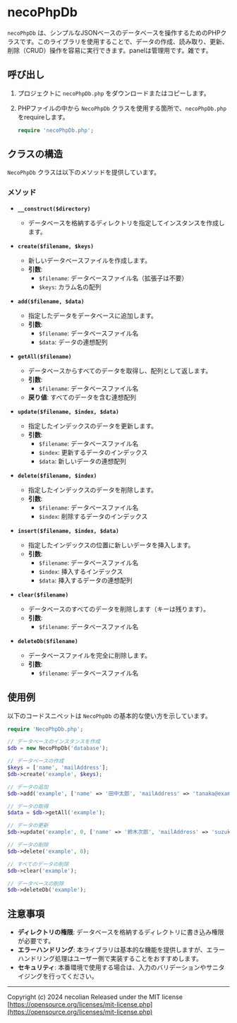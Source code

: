 ﻿# necoPhpDb

`necoPhpDb` は、シンプルなJSONベースのデータベースを操作するためのPHPクラスです。このライブラリを使用することで、データの作成、読み取り、更新、削除（CRUD）操作を容易に実行できます。panelは管理用です。雑です。

## 呼び出し

1. プロジェクトに `necoPhpDb.php` をダウンロードまたはコピーします。
2. PHPファイルの中から `NecoPhpDb` クラスを使用する箇所で、`necoPhpDb.php` をrequireします。

    ```php
    require 'necoPhpDb.php';
    ```

## クラスの構造

`NecoPhpDb` クラスは以下のメソッドを提供しています。

### メソッド

- **`__construct($directory)`**
    - データベースを格納するディレクトリを指定してインスタンスを作成します。

- **`create($filename, $keys)`**
    - 新しいデータベースファイルを作成します。
    - **引数**:
        - `$filename`: データベースファイル名（拡張子は不要）
        - `$keys`: カラム名の配列

- **`add($filename, $data)`**
    - 指定したデータをデータベースに追加します。
    - **引数**:
        - `$filename`: データベースファイル名
        - `$data`: データの連想配列

- **`getAll($filename)`**
    - データベースからすべてのデータを取得し、配列として返します。
    - **引数**:
        - `$filename`: データベースファイル名
    - **戻り値**: すべてのデータを含む連想配列

- **`update($filename, $index, $data)`**
    - 指定したインデックスのデータを更新します。
    - **引数**:
        - `$filename`: データベースファイル名
        - `$index`: 更新するデータのインデックス
        - `$data`: 新しいデータの連想配列

- **`delete($filename, $index)`**
    - 指定したインデックスのデータを削除します。
    - **引数**:
        - `$filename`: データベースファイル名
        - `$index`: 削除するデータのインデックス

- **`insert($filename, $index, $data)`**
    - 指定したインデックスの位置に新しいデータを挿入します。
    - **引数**:
        - `$filename`: データベースファイル名
        - `$index`: 挿入するインデックス
        - `$data`: 挿入するデータの連想配列

- **`clear($filename)`**
    - データベースのすべてのデータを削除します（キーは残ります）。
    - **引数**:
        - `$filename`: データベースファイル名

- **`deleteDb($filename)`**
    - データベースファイルを完全に削除します。
    - **引数**:
        - `$filename`: データベースファイル名

## 使用例

以下のコードスニペットは `NecoPhpDb` の基本的な使い方を示しています。

```php
require 'NecoPhpDb.php';

// データベースのインスタンスを作成
$db = new NecoPhpDb('database');

// データベースの作成
$keys = ['name', 'mailAddress'];
$db->create('example', $keys);

// データの追加
$db->add('example', ['name' => '田中太郎', 'mailAddress' => 'tanaka@example.com']);

// データの取得
$data = $db->getAll('example');

// データの更新
$db->update('example', 0, ['name' => '鈴木次郎', 'mailAddress' => 'suzuki@example.com']);

// データの削除
$db->delete('example', 0);

// すべてのデータの削除
$db->clear('example');

// データベースの削除
$db->deleteDb('example');
```

## 注意事項

-   **ディレクトリの権限**: データベースを格納するディレクトリに書き込み権限が必要です。
-   **エラーハンドリング**: 本ライブラリは基本的な機能を提供しますが、エラーハンドリング処理はユーザー側で実装することをおすすめします。
-   **セキュリティ**: 本番環境で使用する場合は、入力のバリデーションやサニタイジングを行ってください。

-----
Copyright (c) 2024 necolian
Released under the MIT license
[https://opensource.org/licenses/mit-license.php](https://opensource.org/licenses/mit-license.php)
